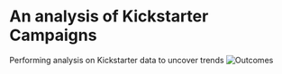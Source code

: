 # An analysis of Kickstarter Campaigns
Performing analysis on Kickstarter data to uncover trends
![Outcomes](C:\Users\shayb\OneDrive\Pictures\Outcomes%20vs%20Goals.png)


